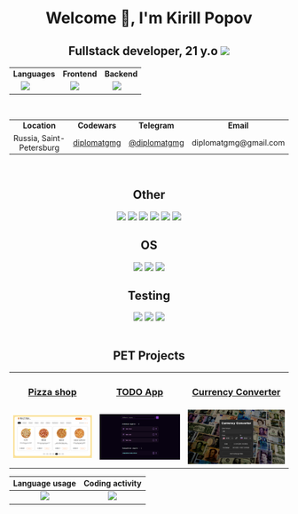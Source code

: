 <div align="center">
    <h1>Welcome 👋, I'm Kirill Popov</h1>
    <h2>
        Fullstack developer, 21 y.o
        <img src="https://wakatime.com/badge/user/018edcf0-2b06-4a99-805c-3bc4df0185a4.svg">
    </h2>

</div>


<div align="center">
    <table>
        <tbody>
        <tr>
            <td align="center"><strong>Languages</strong></td>
            <td align="center"><strong>Frontend</strong></td>
            <td align="center"><strong>Backend</strong></td>
        </tr>
        <tr>
            <td>&ensp;&ensp;<img src="https://skillicons.dev/icons?i=python,js,ts,postgres,go">&ensp;&ensp;</td>
            <td>&ensp;&ensp;<img src="https://skillicons.dev/icons?i=react,redux,html,css,bootstrap">&ensp;&ensp;</td>
            <td>&ensp;&ensp;<img src="https://skillicons.dev/icons?i=django,docker,nginx,redis,postgres">&ensp;&ensp;</td>
        </tr>
        </tbody>
    </table>
</div>

<br>

<div align="center">
    <table>
        <tbody>
        <tr>
            <td align="center"><strong>Location</strong></td>
            <td align="center"><strong>Codewars</strong></td>
            <td align="center"><strong>Telegram</strong></td>
            <td align="center"><strong>Email</strong></td>
        </tr>
        <tr>
            <td align="center">Russia, Saint-Petersburg</td>
            <td align="center"><a href="https://www.codewars.com/users/diplomatgmg">diplomatgmg</a></td>
            <td align="center"><a href="https://t.me/diplomatgmg">@diplomatgmg</a></td>
            <td align="center">diplomatgmg@gmail.com</td>
        </tr>
        </tbody>
    </table>
</div>

<br>

<div align="center">
    <h2>Other</h2>
    <img src="https://img.shields.io/badge/Git-F05032?&logo=git&logoColor=white">
    <img src="https://img.shields.io/badge/Github-181717?&logo=github&logoColor=white">
    <img src="https://img.shields.io/badge/ChatGPT-white?&logo=openai&logoColor=black">
    <img src="https://img.shields.io/badge/Perplexity.ai-black?&logo=perplexity&logoColor=white">
    <img src="https://img.shields.io/badge/Codeium-black?&logo=codeium&logoColor=77ffff">
    <img src="https://img.shields.io/badge/IntelliJ_IDEA-000000?&logo=intellijidea&logoColor=white">
</div>


<div align="center">
    <h2>OS</h2>
    <img src="https://img.shields.io/badge/Linux-white?&logo=linux&logoColor=black">
    <img src="https://img.shields.io/badge/Ubuntu-E95420?&logo=ubuntu&logoColor=white">
    <img src="https://img.shields.io/badge/MacOS-000000?&logo=macos&logoColor=white">
</div>


<div align="center">
    <h2>Testing</h2>
    <img src="https://img.shields.io/badge/Selenium-43B02A?&logo=selenium&logoColor=white">
    <img src="https://img.shields.io/badge/Jest-C21325?&logo=jest&logoColor=white">
    <img src="https://img.shields.io/badge/Postman-FF6C37?&logo=postman&logoColor=white">
</div>

<br>

<div align="center">
    <h2 align="center">PET Projects</h2>
    <table>
        <tbody>
        <tr>
            <td align="center">
                <h3>
                    <a href="https://github.com/diplomatgmg/fullstack-pizza">Pizza shop</a>
                </h3>
            </td>
            <td align="center">
                <h3>
                    <a href="https://github.com/diplomatgmg/todo-list">TODO App</a>
                </h3>
            </td>
            <td align="center">
                <h3>
                    <a href="https://github.com/diplomatgmg/currency-converter">Currency Converter</a>
                </h3>
            </td>
        </tr>
        <tr>
            <td>
                <img src="https://github.com/diplomatgmg/fullstack-pizza/blob/main/preview.png?raw=true">
            </td>
            <td>
                <img src="https://github.com/diplomatgmg/todo-list/blob/main/public/preview.png?raw=true">
            </td>
            <td>
                <img src="https://github.com/diplomatgmg/currency-converter/blob/main/public/preview.png?raw=true">
            </td>
        </tr>
        </tbody>
    </table>
</div>

Language usage             |  Coding activity
:-------------------------:|:-------------------------:
![](https://wakatime.com/share/@018edcf0-2b06-4a99-805c-3bc4df0185a4/a25b88b2-59dd-4eec-ada5-eb0e7e0a91df.png)  |  ![](https://wakatime.com/share/@018edcf0-2b06-4a99-805c-3bc4df0185a4/a804701e-5448-4194-ba99-7e2c73e21b95.png)
